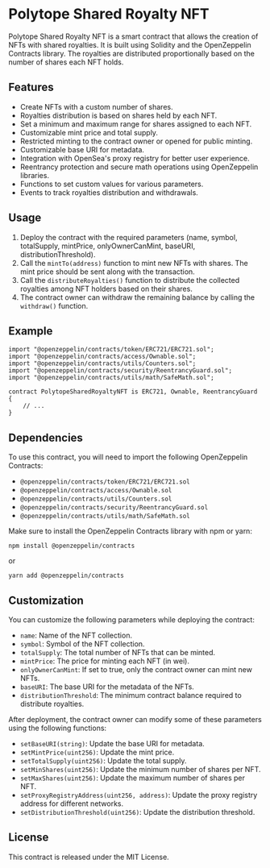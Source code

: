 # Polytope Shared Royalty NFT

Polytope Shared Royalty NFT is a smart contract that allows the creation of NFTs with shared royalties. It is built using Solidity and the OpenZeppelin Contracts library. The royalties are distributed proportionally based on the number of shares each NFT holds.

## Features

- Create NFTs with a custom number of shares.
- Royalties distribution is based on shares held by each NFT.
- Set a minimum and maximum range for shares assigned to each NFT.
- Customizable mint price and total supply.
- Restricted minting to the contract owner or opened for public minting.
- Customizable base URI for metadata.
- Integration with OpenSea's proxy registry for better user experience.
- Reentrancy protection and secure math operations using OpenZeppelin libraries.
- Functions to set custom values for various parameters.
- Events to track royalties distribution and withdrawals.

## Usage

1. Deploy the contract with the required parameters (name, symbol, totalSupply, mintPrice, onlyOwnerCanMint, baseURI, distributionThreshold).
2. Call the `mintTo(address)` function to mint new NFTs with shares. The mint price should be sent along with the transaction.
3. Call the `distributeRoyalties()` function to distribute the collected royalties among NFT holders based on their shares.
4. The contract owner can withdraw the remaining balance by calling the `withdraw()` function.

## Example

```solidity
import "@openzeppelin/contracts/token/ERC721/ERC721.sol";
import "@openzeppelin/contracts/access/Ownable.sol";
import "@openzeppelin/contracts/utils/Counters.sol";
import "@openzeppelin/contracts/security/ReentrancyGuard.sol";
import "@openzeppelin/contracts/utils/math/SafeMath.sol";

contract PolytopeSharedRoyaltyNFT is ERC721, Ownable, ReentrancyGuard {
    // ...
}
```

## Dependencies

To use this contract, you will need to import the following OpenZeppelin Contracts:

- `@openzeppelin/contracts/token/ERC721/ERC721.sol`
- `@openzeppelin/contracts/access/Ownable.sol`
- `@openzeppelin/contracts/utils/Counters.sol`
- `@openzeppelin/contracts/security/ReentrancyGuard.sol`
- `@openzeppelin/contracts/utils/math/SafeMath.sol`

Make sure to install the OpenZeppelin Contracts library with npm or yarn:

```shell
npm install @openzeppelin/contracts
```

or

```shell
yarn add @openzeppelin/contracts
```

## Customization

You can customize the following parameters while deploying the contract:

- `name`: Name of the NFT collection.
- `symbol`: Symbol of the NFT collection.
- `totalSupply`: The total number of NFTs that can be minted.
- `mintPrice`: The price for minting each NFT (in wei).
- `onlyOwnerCanMint`: If set to true, only the contract owner can mint new NFTs.
- `baseURI`: The base URI for the metadata of the NFTs.
- `distributionThreshold`: The minimum contract balance required to distribute royalties.

After deployment, the contract owner can modify some of these parameters using the following functions:

- `setBaseURI(string)`: Update the base URI for metadata.
- `setMintPrice(uint256)`: Update the mint price.
- `setTotalSupply(uint256)`: Update the total supply.
- `setMinShares(uint256)`: Update the minimum number of shares per NFT.
- `setMaxShares(uint256)`: Update the maximum number of shares per NFT.
- `setProxyRegistryAddress(uint256, address)`: Update the proxy registry address for different networks.
- `setDistributionThreshold(uint256)`: Update the distribution threshold.

## License

This contract is released under the MIT License.
